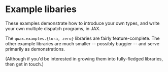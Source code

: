 # Example libaries

These examples demonstrate how to introduce your own types, and write your own multiple dispatch programs, in JAX.

The `quax.examples.{lora, zero}` libraries are fairly feature-complete. The other example libraries are much smaller -- possibly buggier -- and serve primarily as demonstrations. 

(Although if you'd be interested in growing them into fully-fledged libraries, then get in touch.)
